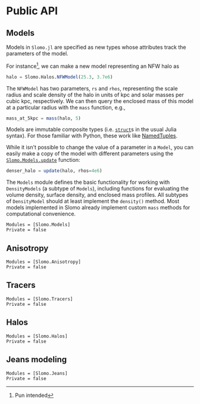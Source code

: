 # Public API

## Models

Models in `Slomo.jl` are specified as new types whose attributes track the parameters of the model.

For instance[^1], we can make a new model representing an NFW halo as

[^1]: Pun intended

```julia
halo = Slomo.Halos.NFWModel(25.3, 3.7e6)
```

The `NFWModel` has two parameters, `rs` and `rhos`, representing the scale radius and scale density of the halo in units of kpc and solar masses per cubic kpc, respectively.  We can then query the enclosed mass of this model at a particular radius with the `mass` function, e.g.,

```julia
mass_at_5kpc = mass(halo, 5)
```

Models are immutable composite types (i.e. [`struct`](https://docs.julialang.org/en/v1/manual/types/index.html#Composite-Types-1)s in the usual Julia syntax).  For those familiar with Python, these work like [NamedTuples](https://docs.python.org/2/library/collections.html#collections.namedtuple).

While it isn't possible to change the value of a parameter in a `Model`, you can easily make a copy of the model with different parameters using the [`Slomo.Models.update`](@ref) function:

```julia
denser_halo = update(halo, rhos=4e6)
```

The `Models` module defines the basic functionality for working with `DensityModels` (a subtype of `Models`), including functions for evaluating the volume density, surface density, and enclosed mass profiles.  All subtypes of `DensityModel` should at least implement the `density()` method.  Most models implemented in Slomo already implement custom `mass` methods for computational convenience.

```@autodocs
Modules = [Slomo.Models]
Private = false
```

## Anisotropy

```@autodocs
Modules = [Slomo.Anisotropy]
Private = false
```

## Tracers

```@autodocs
Modules = [Slomo.Tracers]
Private = false
```

## Halos

```@autodocs
Modules = [Slomo.Halos]
Private = false
```

## Jeans modeling

```@autodocs
Modules = [Slomo.Jeans]
Private = false
```
